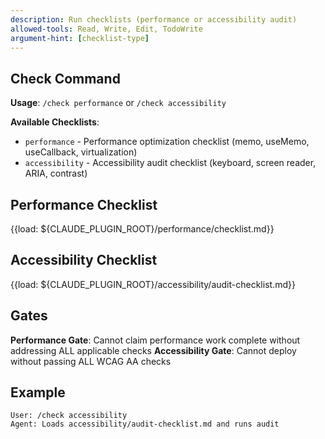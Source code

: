 ```yaml
---
description: Run checklists (performance or accessibility audit)
allowed-tools: Read, Write, Edit, TodoWrite
argument-hint: [checklist-type]
---
```


## Check Command

**Usage**: `/check performance` or `/check accessibility`

**Available Checklists**:
- `performance` - Performance optimization checklist (memo, useMemo, useCallback, virtualization)
- `accessibility` - Accessibility audit checklist (keyboard, screen reader, ARIA, contrast)

## Performance Checklist

{{load: ${CLAUDE_PLUGIN_ROOT}/performance/checklist.md}}

## Accessibility Checklist

{{load: ${CLAUDE_PLUGIN_ROOT}/accessibility/audit-checklist.md}}

## Gates

**Performance Gate**: Cannot claim performance work complete without addressing ALL applicable checks
**Accessibility Gate**: Cannot deploy without passing ALL WCAG AA checks

## Example

```
User: /check accessibility
Agent: Loads accessibility/audit-checklist.md and runs audit
```
